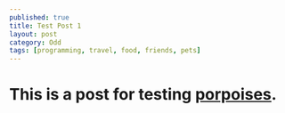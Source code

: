```yaml
---
published: true
title: Test Post 1
layout: post
category: Odd
tags: [programming, travel, food, friends, pets]
---
```


# This is a post for testing [porpoises](http://en.wikipedia.org/wiki/Porpoise).

